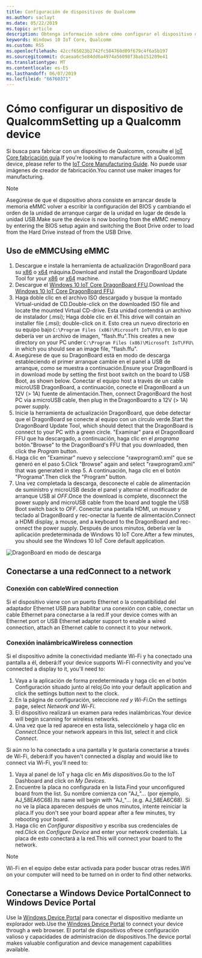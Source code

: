 ```yaml
---
title: Configuración de dispositivos de Qualcomm
ms.author: saclayt
ms.date: 05/22/2019
ms.topic: article
description: Obtenga información sobre cómo configurar el dispositivo de Qualcomm con Windows 10 IoT Core.
keywords: Windows 10 IoT Core, Qualcomm
ms.custom: RS5
ms.openlocfilehash: 42ccf65023b2742fc584760d09f679c4f6a5b197
ms.sourcegitcommit: dcaeaa6c5e84dd6a4974a56098f3bab151209e41
ms.translationtype: MT
ms.contentlocale: es-ES
ms.lasthandoff: 06/07/2019
ms.locfileid: "66760371"
---
```

# <a name="setting-up-a-qualcomm-device"></a><span data-ttu-id="4d1c8-104">Cómo configurar un dispositivo de Qualcomm</span><span class="sxs-lookup"><span data-stu-id="4d1c8-104">Setting up a Qualcomm device</span></span>

<span data-ttu-id="4d1c8-105">Si busca para fabricar con un dispositivo de Qualcomm, consulte el [IoT Core fabricación guía](https://docs.microsoft.com/en-us/windows-hardware/manufacture/iot/iot-core-manufacturing-guide).</span><span class="sxs-lookup"><span data-stu-id="4d1c8-105">If you're looking to manufacture with a Qualcomm device, please refer to the [IoT Core Manufacturing Guide](https://docs.microsoft.com/en-us/windows-hardware/manufacture/iot/iot-core-manufacturing-guide).</span></span> <span data-ttu-id="4d1c8-106">No puede usar imágenes de creador de fabricación.</span><span class="sxs-lookup"><span data-stu-id="4d1c8-106">You cannot use maker images for manufacturing.</span></span>

> [!NOTE]
> <span data-ttu-id="4d1c8-107">Asegúrese de que el dispositivo ahora consiste en arrancar desde la memoria eMMC volver a escribir la configuración del BIOS y cambiando el orden de la unidad de arranque cargar de la unidad en lugar de desde la unidad USB.</span><span class="sxs-lookup"><span data-stu-id="4d1c8-107">Make sure the device is now booting from the eMMC memory by entering the BIOS setup again and switching the Boot Drive order to load from the Hard Drive instead of from the USB Drive.</span></span>

## <a name="using-emmc"></a><span data-ttu-id="4d1c8-108">Uso de eMMC</span><span class="sxs-lookup"><span data-stu-id="4d1c8-108">Using eMMC</span></span>

1. <span data-ttu-id="4d1c8-109">Descargue e instale la herramienta de actualización DragonBoard para su [x86](https://developer.qualcomm.com/download/db410c/windows-10-iot-update-tool-dragonboard-410c-x86.zip) o [x64](https://developer.qualcomm.com/download/db410c/windows-10-iot-update-tool-dragonboard-410c-x64.zip) máquina.</span><span class="sxs-lookup"><span data-stu-id="4d1c8-109">Download and install the DragonBoard Update Tool for your [x86](https://developer.qualcomm.com/download/db410c/windows-10-iot-update-tool-dragonboard-410c-x86.zip) or [x64](https://developer.qualcomm.com/download/db410c/windows-10-iot-update-tool-dragonboard-410c-x64.zip) machine.</span></span>
2. <span data-ttu-id="4d1c8-110">Descargue el [Windows 10 IoT Core DragonBoard FFU](https://docs.microsoft.com/en-us/windows/iot-core/downloads).</span><span class="sxs-lookup"><span data-stu-id="4d1c8-110">Download the [Windows 10 IoT Core DragonBoard FFU](https://docs.microsoft.com/en-us/windows/iot-core/downloads).</span></span>
3. <span data-ttu-id="4d1c8-111">Haga doble clic en el archivo ISO descargado y busque la montado Virtual-unidad de CD.</span><span class="sxs-lookup"><span data-stu-id="4d1c8-111">Double-click on the downloaded ISO file and locate the mounted Virtual CD-drive.</span></span> <span data-ttu-id="4d1c8-112">Esta unidad contendrá un archivo de instalador (.msi); Haga doble clic en él.</span><span class="sxs-lookup"><span data-stu-id="4d1c8-112">This drive will contain an installer file (.msi); double-click on it.</span></span> <span data-ttu-id="4d1c8-113">Esto crea un nuevo directorio en su equipo bajo `C:\Program Files (x86)\Microsoft IoT\FFU\` en lo que debería ver un archivo de imagen, "flash.ffu".</span><span class="sxs-lookup"><span data-stu-id="4d1c8-113">This creates a new directory on your PC under `C:\Program Files (x86)\Microsoft IoT\FFU\` in which you should see an image file, "flash.ffu".</span></span>
4. <span data-ttu-id="4d1c8-114">Asegúrese de que su DragonBoard está en modo de descarga estableciendo el primer arranque cambie en el panel a USB de arranque, como se muestra a continuación.</span><span class="sxs-lookup"><span data-stu-id="4d1c8-114">Ensure your DragonBoard is in download mode by setting the first boot switch on the board to USB Boot, as shown below.</span></span> <span data-ttu-id="4d1c8-115">Conectar el equipo host a través de un cable microUSB DragonBoard, a continuación, conecte el DragonBoard a un 12V (> 1A) fuente de alimentación.</span><span class="sxs-lookup"><span data-stu-id="4d1c8-115">Then, connect DragonBoard the host PC via a microUSB cable, then plug in the DragonBoard to a 12V (> 1A) power supply.</span></span>
5. <span data-ttu-id="4d1c8-116">Inicie la herramienta de actualización DragonBoard, que debe detectar que el DragonBoard se conecte al equipo con un círculo verde.</span><span class="sxs-lookup"><span data-stu-id="4d1c8-116">Start the DragonBoard Update Tool, which should detect that the DragonBoard is connect to your PC with a green circle.</span></span> <span data-ttu-id="4d1c8-117">"Examinar" para el DragonBoard FFU que ha descargado, a continuación, haga clic en el _programa_ botón.</span><span class="sxs-lookup"><span data-stu-id="4d1c8-117">"Browse" to the DragonBoard's FFU that you downloaded, then click the _Program_ button.</span></span>
6. <span data-ttu-id="4d1c8-118">Haga clic en "Examinar" nuevo y seleccione "rawprogram0.xml" que se generó en el paso 5.</span><span class="sxs-lookup"><span data-stu-id="4d1c8-118">Click "Browse" again and select "rawprogram0.xml" that was generated in step 5.</span></span> <span data-ttu-id="4d1c8-119">A continuación, haga clic en el botón "Programa".</span><span class="sxs-lookup"><span data-stu-id="4d1c8-119">Then click the "Program" button.</span></span>
7. <span data-ttu-id="4d1c8-120">Una vez completada la descarga, desconecte el cable de alimentación de suministro y microUSB desde el panel y alternar el modificador de arranque USB al _OFF_.</span><span class="sxs-lookup"><span data-stu-id="4d1c8-120">Once the download is complete, disconnect the power supply and microUSB cable from the board and toggle the USB Boot switch back to _OFF_.</span></span> <span data-ttu-id="4d1c8-121">Conectar una pantalla HDMI, un mouse y teclado al DragonBoard y rec-onectar la fuente de alimentación.</span><span class="sxs-lookup"><span data-stu-id="4d1c8-121">Connect a HDMI display, a mouse, and a keyboard to the DragonBoard and rec-onnect the power supply.</span></span> <span data-ttu-id="4d1c8-122">Después de unos minutos, debería ver la aplicación predeterminada de Windows 10 IoT Core.</span><span class="sxs-lookup"><span data-stu-id="4d1c8-122">After a few minutes, you should see the Windows 10 IoT Core default application.</span></span> 

![DragonBoard en modo de descarga](../media/DeviceSetup/db1.png)

## <a name="connect-to-a-network"></a><span data-ttu-id="4d1c8-124">Conectarse a una red</span><span class="sxs-lookup"><span data-stu-id="4d1c8-124">Connect to a network</span></span>

### <a name="wired-connection"></a><span data-ttu-id="4d1c8-125">Conexión con cable</span><span class="sxs-lookup"><span data-stu-id="4d1c8-125">Wired connection</span></span>
<span data-ttu-id="4d1c8-126">Si el dispositivo viene con un puerto Ethernet o la compatibilidad del adaptador Ethernet USB para habilitar una conexión con cable, conectar un cable Ethernet para conectarse a la red.</span><span class="sxs-lookup"><span data-stu-id="4d1c8-126">If your device comes with an Ethernet port or USB Ethernet adapter support to enable a wired connection, attach an Ethernet cable to connect it to your network.</span></span>

### <a name="wireless-connection"></a><span data-ttu-id="4d1c8-127">Conexión inalámbrica</span><span class="sxs-lookup"><span data-stu-id="4d1c8-127">Wireless connection</span></span>
<span data-ttu-id="4d1c8-128">Si el dispositivo admite la conectividad mediante Wi-Fi y ha conectado una pantalla a él, deberá:</span><span class="sxs-lookup"><span data-stu-id="4d1c8-128">If your device supports Wi-Fi connectivity and you've connected a display to it, you'll need to:</span></span>

1. <span data-ttu-id="4d1c8-129">Vaya a la aplicación de forma predeterminada y haga clic en el botón Configuración situado junto al reloj.</span><span class="sxs-lookup"><span data-stu-id="4d1c8-129">Go into your default application and click the settings button next to the clock.</span></span>
2. <span data-ttu-id="4d1c8-130">En la página de configuración, seleccione _red y Wi-Fi_.</span><span class="sxs-lookup"><span data-stu-id="4d1c8-130">On the settings page, select _Network and Wi-Fi_.</span></span>
3. <span data-ttu-id="4d1c8-131">El dispositivo realizará un examen para redes inalámbricas.</span><span class="sxs-lookup"><span data-stu-id="4d1c8-131">Your device will begin scanning for wireless networks.</span></span>
4. <span data-ttu-id="4d1c8-132">Una vez que la red aparece en esta lista, selecciónelo y haga clic en _Connect_.</span><span class="sxs-lookup"><span data-stu-id="4d1c8-132">Once your network appears in this list, select it and click _Connect_.</span></span>

<span data-ttu-id="4d1c8-133">Si aún no lo ha conectado a una pantalla y le gustaría conectarse a través de Wi-Fi, deberá:</span><span class="sxs-lookup"><span data-stu-id="4d1c8-133">If you haven't connected a display and would like to connect via Wi-Fi, you'll need to:</span></span>

1. <span data-ttu-id="4d1c8-134">Vaya al panel de IoT y haga clic en _Mis dispositivos_.</span><span class="sxs-lookup"><span data-stu-id="4d1c8-134">Go to the IoT Dashboard and click on _My Devices_.</span></span>
2. <span data-ttu-id="4d1c8-135">Encuentre la placa no configurada en la lista.</span><span class="sxs-lookup"><span data-stu-id="4d1c8-135">Find your unconfigured board from the list.</span></span> <span data-ttu-id="4d1c8-136">Su nombre comienza con "AJ_"... (por ejemplo, AJ_58EA6C68).</span><span class="sxs-lookup"><span data-stu-id="4d1c8-136">Its name will begin with "AJ_"... (e.g. AJ_58EA6C68).</span></span> <span data-ttu-id="4d1c8-137">Si no ve la placa aparecen después de unos minutos, intente reiniciar la placa.</span><span class="sxs-lookup"><span data-stu-id="4d1c8-137">If you don't see your board appear after a few minutes, try rebooting your board.</span></span>
3. <span data-ttu-id="4d1c8-138">Haga clic en _Configurar dispositivo_ y escriba sus credenciales de red.</span><span class="sxs-lookup"><span data-stu-id="4d1c8-138">Click on _Configure Device_ and enter your network credentials.</span></span> <span data-ttu-id="4d1c8-139">La placa de esto conectará a la red.</span><span class="sxs-lookup"><span data-stu-id="4d1c8-139">This will connect your board to the network.</span></span>

> [!NOTE]
> <span data-ttu-id="4d1c8-140">Wi-Fi en el equipo debe estar activada para poder buscar otras redes.</span><span class="sxs-lookup"><span data-stu-id="4d1c8-140">Wifi on your computer will need to be turned on in order to find other networks.</span></span>

## <a name="connect-to-windows-device-portal"></a><span data-ttu-id="4d1c8-141">Conectarse a Windows Device Portal</span><span class="sxs-lookup"><span data-stu-id="4d1c8-141">Connect to Windows Device Portal</span></span>

<span data-ttu-id="4d1c8-142">Use la [Windows Device Portal](../manage-your-device/DevicePortal.md) para conectar el dispositivo mediante un explorador web.</span><span class="sxs-lookup"><span data-stu-id="4d1c8-142">Use the [Windows Device Portal](../manage-your-device/DevicePortal.md) to connect your device through a web browser.</span></span> <span data-ttu-id="4d1c8-143">El portal de dispositivos ofrece configuración valioso y capacidades de administración de dispositivos.</span><span class="sxs-lookup"><span data-stu-id="4d1c8-143">The device portal makes valuable configuration and device management capabilities available.</span></span> 



